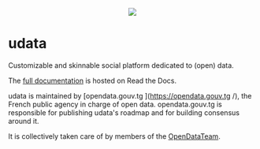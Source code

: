 <p align="center"><img src="https://i.imgur.com/rlRox1c.png"></p>

udata
=====

Customizable and skinnable social platform dedicated to (open) data.

The [full documentation][readthedocs-url] is hosted on Read the Docs.

udata is maintained by [opendata.gouv.tg ](https://opendata.gouv.tg /), the
French public agency in charge of open data. opendata.gouv.tg  is responsible
for publishing udata's roadmap and for building consensus around it.

It is collectively taken care of by members of the
[OpenDataTeam](https://github.com/opendatateam).

[readthedocs-url]: https://udata.readthedocs.io/en/stable/
